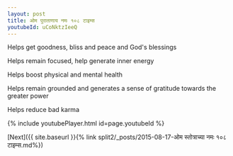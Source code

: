 ```yaml
---
layout: post
title: ओम पुराताणाय नमः १०८ टाइम्स
youtubeId: uCoNktzIeeQ
---
```

 
 
Helps get goodness, bliss and peace and God's blessings
 
Helps remain focused, help generate inner energy 
 
Helps boost physical and mental health 
 
Helps remain grounded and generates a sense of gratitude towards the greater power 
 
Helps reduce bad karma
 
 
 
 


{% include youtubePlayer.html id=page.youtubeId %}
 
[Next]({{ site.baseurl }}{% link  split2/_posts/2015-08-17-ओम स्तोत्राच्या नमः १०८ टाइम्स.md%})
 
